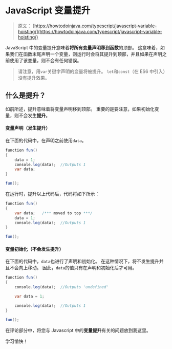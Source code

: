 # JavaScript 变量提升

> 原文： [https://howtodoinjava.com/typescript/javascript-variable-hoisting/](https://howtodoinjava.com/typescript/javascript-variable-hoisting/)

JavaScript 中的变量提升意味着**将所有变量声明移到函数**的顶部。 这意味着，如果我们在函数末尾声明一个变量，则运行时会将其提升到顶部，并且如果在声明之前使用了该变量，则不会有任何错误。

> 请注意，用`var`关键字声明的变量将被提升。 `let`和`const`（在 ES6 中引入）没有提升效果。

## 什么是提升？

如前所述，提升意味着将变量声明移到顶部。 重要的是要注意，如果初始化变量，则不会发生**提升**。

#### 变量声明（发生提升）

在下面的代码中，在声明之前使用`data`。

```java
function fun() 
{
	data = 1;
	console.log(data);	//Outputs 1
	var data;
}

fun();

```

在运行时，提升以上代码后，代码将如下所示：

```java
function fun() 
{
	var data;	/*** moved to top ***/
	data = 1;
	console.log(data);	//Outputs 1
}

fun();

```

#### 变量初始化（不会发生提升）

在下面的代码中，`data`也进行了声明和初始化。 在这种情况下，将不发生提升并且不会向上移动。 因此，`data`的值只有在声明和初始化后才可用。

```java
function fun() 
{
	console.log(data);	//Outputs 'undefined'

	var data = 1;

	console.log(data);	//Outputs 1
}

fun();

```

在评论部分中，将您与 Javascript 中的**变量提升**有关的问题放到我这里。

学习愉快！
